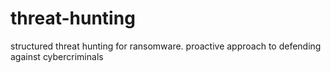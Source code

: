 # threat-hunting
structured threat hunting for ransomware.
proactive approach to defending against cybercriminals
